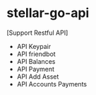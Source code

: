 # stellar-go-api
[Support Restful API]

- API Keypair
- API friendbot
- API Balances
- API Payment
- API Add Asset
- API Accounts Payments
